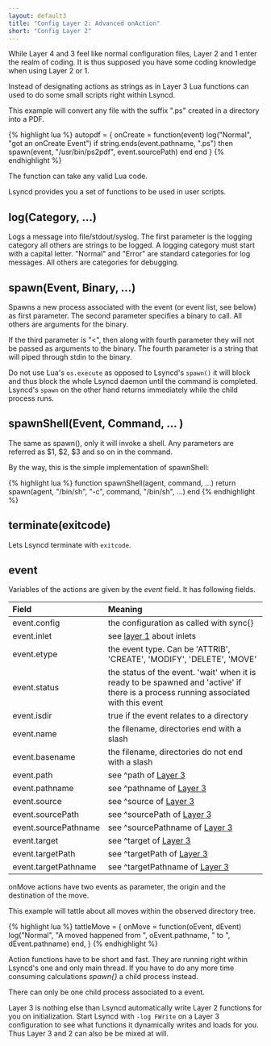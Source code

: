 ```yaml
---
layout: default3
title: "Config Layer 2: Advanced onAction"
short: "Config Layer 2" 
---
```

While Layer 4 and 3 feel like normal configuration files, Layer 2 and 1 enter the realm of coding. It is thus supposed you have some coding knowledge when using Layer 2 or 1.

Instead of designating actions as strings as in Layer 3 Lua functions can used to do some small scripts right within Lsyncd.

This example will convert any file with the suffix ".ps" created in a directory into a PDF.

{% highlight lua %}
autopdf = {
    onCreate = function(event)
        log("Normal", "got an onCreate Event")
        if string.ends(event.pathname, ".ps") then
            spawn(event, "/usr/bin/ps2pdf", event.sourcePath)
        end
    end
}
{% endhighlight %}

The function can take any valid Lua code. 

Lsyncd provides you a set of functions to be used in user scripts.

log(Category, ...)
------------------
Logs a message into file/stdout/syslog. The first parameter is the logging category all others are strings to be logged. A logging category must start with a capital letter. "Normal" and "Error" are standard categories for log messages. All others are categories for debugging.

spawn(Event, Binary, ...)
--------------------------
Spawns a new process associated with the event (or event list, see below) as first parameter. The second parameter specifies a binary to call. All others are arguments for the binary. 

If the third parameter is "<", then along with fourth parameter they will not be passed as arguments to the binary. The fourth parameter is a string that will piped through stdin to the binary.

Do not use Lua's ```os.execute``` as opposed to Lsyncd's ```spawn()``` it will block and thus block the whole Lsyncd daemon until the command is completed. Lsyncd's ```spawn``` on the other hand returns immediately while the child process runs.

spawnShell(Event, Command, ... )
--------------------------------
The same as spawn(), only it will invoke a shell. Any parameters are referred as $1, $2, $3 and so on in the command. 

By the way, this is the simple implementation of spawnShell:

{% highlight lua %}
function spawnShell(agent, command, ...)
    return spawn(agent, "/bin/sh", "-c", command, "/bin/sh", ...)
end
{% endhighlight %}

terminate(exitcode)
-------------------
Lets Lsyncd terminate with ```exitcode```.

event
-----
Variables of the actions are given by the _event_ field. It has following fields.

|Field|Meaning|
|:----|:----|
| event.config | the configuration as called with sync{} |
| event.inlet | see [layer 1](../layer1/) about inlets |
| event.etype | the event type. Can be 'ATTRIB', 'CREATE', 'MODIFY', 'DELETE', 'MOVE' |
| event.status | the status of the event. 'wait' when it is ready to be spawned and 'active' if there is a process running associated with this event |
| event.isdir | true if the event relates to a directory |
| event.name | the filename, directories end with a slash |
| event.basename | the filename, directories do not end with a slash |
| event.path | see ^path of [Layer 3](../layer3/#all-possible-variables) |
| event.pathname | see ^pathname of [Layer 3](../layer3/#all-possible-variables) |
| event.source | see ^source of [Layer 3](../layer3/#all-possible-variables) |
| event.sourcePath | see ^sourcePath of [Layer 3](../layer3/#all-possible-variables) |
| event.sourcePathname | see ^sourcePathname of [Layer 3](../layer3/#all-possible-variables) |
| event.target | see ^target of [Layer 3](../layer3/#all-possible-variables) |
| event.targetPath | see ^targetPath of [Layer 3](../layer3/#all-possible-variables) |
| event.targetPathname | see ^targetPathname of [Layer 3](../layer3/#all-possible-variables) |

onMove actions have two events as parameter, the origin and the destination of the move.

This example will tattle about all moves within the observed directory tree.

{% highlight lua %}
tattleMove = {
    onMove = function(oEvent, dEvent)
        log("Normal", "A moved happened from ",
            oEvent.pathname, " to ",  dEvent.pathname)
    end,
}
{% endhighlight %}

Action functions have to be short and fast. They are running right within Lsyncd's one and only main thread. If you have to do any more time consuming calculations _spawn{}_ a child process instead. 

There can only be one child process associated to a event.

Layer 3 is nothing else than Lsyncd automatically write Layer 2 functions for you on initialization. Start Lsyncd with ```-log FWrite``` on a Layer 3 configuration to see what functions it dynamically writes and loads for you. Thus Layer 3 and 2 can also be be mixed at will.
